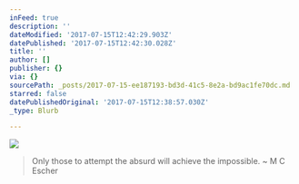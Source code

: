 ```yaml
---
inFeed: true
description: ''
dateModified: '2017-07-15T12:42:29.903Z'
datePublished: '2017-07-15T12:42:30.028Z'
title: ''
author: []
publisher: {}
via: {}
sourcePath: _posts/2017-07-15-ee187193-bd3d-41c5-8e2a-bd9ac1fe70dc.md
starred: false
datePublishedOriginal: '2017-07-15T12:38:57.030Z'
_type: Blurb

---
```

![](https://the-grid-user-content.s3-us-west-2.amazonaws.com/1a7fd371-777b-4da9-90a1-e08f31c2e5f4.jpg)

> Only those to attempt the absurd will achieve the impossible. ~ M C Escher